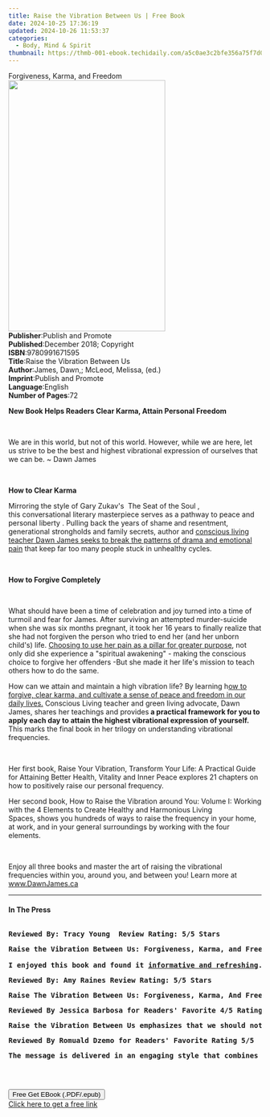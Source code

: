 ```yaml
---
title: Raise the Vibration Between Us | Free Book
date: 2024-10-25 17:36:19
updated: 2024-10-26 11:53:37
categories:
  - Body, Mind & Spirit
thumbnail: https://thmb-001-ebook.techidaily.com/a5c0ae3c2bfe356a75f7d0edbad02f65df75bb14174271f0fd89161005eb2d63.jpg
---
```

<main id="book-container">
  <div class="flex flex-col">
    <div class="book-brief flex-1 py-6 px-4 sm:p-6 md:py-10 md:px-8">
      <!-- brief-->
      <div class="book-brief-main">Forgiveness, Karma, and Freedom</div>
    </div>
    <div
      class="book-meta-info flex-1 grid gap-4 col-start-1 col-end-3 row-start-1 sm:mb-6 sm:grid-cols-4 lg:gap-6 lg:col-start-2 lg:row-end-6 lg:row-span-6 lg:mb-0"
    >
      <div
        class="book-meta-info-left place-content-center mt-4 p-4 text-sm leading-6 col-start-2 col-span-2 dark:text-slate-400"
      >
        <img
          class="w-full h-500 object-cover rounded-lg sm:h-255 sm:col-span-2 lg:col-span-full"
          src="https://img-001-ebook.techidaily.com/06939ced57b925d94e2e111e1ed95e8b9b3d71dcb41903de6584c1aefca6736a.jpg"
          alt=""
          width="312"
          height="500"
        />
      </div>
      <div
        class="book-meta-info-right mt-2 col-start-1 row-start-2 col-span-3 self-center"
      >
        <!-- meta data  -->
        <div class="flex flex-col px-4 md:px-8">
          <div class="flex-1">
            <strong>Publisher</strong>:<span class="px-2"
              >Publish and Promote</span
            >
          </div>
          <div class="flex-1">
            <strong>Published</strong>:<span class="px-2"
              >December 2018; Copyright</span
            >
          </div>
          <div class="flex-1">
            <strong>ISBN</strong>:<span class="px-2">9780991671595</span>
          </div>
          <div class="flex-1">
            <strong>Title</strong>:<span class="px-2"
              >Raise the Vibration Between Us</span
            >
          </div>
          <div class="flex-1">
            <strong>Author</strong>:<span class="px-2"
              >James, Dawn,; McLeod, Melissa, (ed.)</span
            >
          </div>
          <div class="flex-1">
            <strong>Imprint</strong>:<span class="px-2"
              >Publish and Promote</span
            >
          </div>
          <div class="flex-1">
            <strong>Language</strong>:<span class="px-2">English</span>
          </div>
          <div class="flex-1">
            <strong>Number of Pages</strong>:<span class="px-2">72</span>
          </div>
        </div>
      </div>
    </div>
    <div class="book-description flex-1 py-6 px-4 sm:p-6 md:py-10 md:px-8">
      <div class="book-description-main">
        <div accordion-content="" id="description">
          <p>
            <strong
              >New Book Helps Readers Clear Karma, Attain Personal
              Freedom</strong
            >
          </p>
          <p><br /></p>
          <p>
            We are in this world, but not of this world. However, while we are
            here, let us strive to be the best and highest vibrational
            expression of ourselves that we can be. ~ Dawn James
          </p>
          <p><br /></p>
          <p><strong>How to Clear Karma</strong></p>
          <p>
            Mirroring the style of Gary Zukav's&nbsp;&nbsp;The Seat of the
            Soul&nbsp;, this&nbsp;conversational literary masterpiece serves as
            a pathway to peace and personal liberty&nbsp;.&nbsp;Pulling back the
            years of shame and resentment, generational strongholds and family
            secrets, author and
            <u
              >conscious living teacher Dawn James seeks to&nbsp;break the
              patterns of drama and emotional pain</u
            >
            that keep far too many people stuck in unhealthy cycles.&nbsp;
          </p>
          <p><br /></p>
          <p><strong>How to Forgive Completely</strong></p>
          <p><br /></p>
          <p>
            What should have been a time of celebration and joy turned into a
            time of turmoil and fear for James.&nbsp;After surviving an
            attempted murder-suicide when she was six months pregnant, it took
            her 16 years to finally realize that she had not forgiven the person
            who tried to end her (and her unborn child's) life.&nbsp;<u
              >Choosing to use her pain as a pillar for greater purpose</u
            >, not only did she experience a "spiritual awakening" -&nbsp;making
            the conscious choice to forgive her offenders&nbsp;-But she made it
            her life's mission to teach others how to do the same.&nbsp;
          </p>
          <p></p>
          <p>
            How can we attain and maintain a high vibration life? By learning
            h<u
              >ow to forgive, clear karma, and cultivate a sense of peace and
              freedom in our daily lives.</u
            >
            Conscious Living teacher and green living advocate, Dawn James,
            shares her teachings and provides<strong>
              a practical framework for you to apply each day to attain the
              highest vibrational expression of yourself.</strong
            >
            This marks the final book in her trilogy on understanding
            vibrational frequencies.
          </p>
          <p><br /></p>
          <p>
            Her first book,&nbsp;Raise Your Vibration, Transform Your Life: A
            Practical Guide for Attaining Better Health, Vitality and Inner
            Peace&nbsp;explores 21 chapters on how to positively raise our
            personal frequency.
          </p>
          <p>
            Her second book,&nbsp;How to Raise the Vibration around You: Volume
            I: Working with the 4 Elements to Create Healthy and Harmonious
            Living Spaces,&nbsp;shows you hundreds of ways to raise the
            frequency in your home, at work, and in your general surroundings by
            working with the four elements.
          </p>
          <p><br /></p>
          <p>
            Enjoy all three books and master the art of raising the vibrational
            frequencies within you, around you, and between you!&nbsp;Learn more
            at <u>www.DawnJames.ca</u>
          </p>
          <p></p>
        </div>
        <div class="accordion-fader"></div>
      </div>
    </div>
    <div class="book-excerpts flex-1 py-6 px-4 sm:p-6 md:py-10 md:px-8">
      <!-- excerpts-->
      <div class="book-excerpts-main">
        <hr />
        <h4 class="placeholder placeholder-heading">
          <span>In The Press</span>
        </h4>
        <p></p>
        <pre
          class="ql-syntax"
          spellcheck="false"
        ><p><strong>Reviewed By: Tracy Young&nbsp;&nbsp;Review</strong><strong>&nbsp;Rating: 5/5 Stars&nbsp;</strong></p><p><strong>Raise the Vibration Between Us: Forgiveness, Karma, and Freedom by Dawn James is a book that will help you take steps on your personal journey to the highest vibrational expression of yourself that you can be. She tells the reader how to empty the cup within that is filled with negativity and connect on a positive note with the world. The relationships we form define us and this book teaches us that by improving them and removing the toxic elements that can sour personal relationships.... She talks about forgiveness and Karma in a manner that can be understood simply. Too often we use crutches to mask our pain when we have the tools within us to heal naturally. Ms. James shares personal experiences and deeply personal facts to share her journey and spiritual awakening with the reader, and encourages them to learn from these.&nbsp;<br><br>I enjoyed this book and found it <u>informative and refreshing</u>. Dawn James shares her story with a passion that jumps from the page. Raising the Vibration Between Us encourages the reader to let go of negative energy and embrace a better quality of life. Karmic patterns are explained and how the connection between vibrations and consciousness can help form a healthier frame of mind. ....&nbsp;<u>If you have even the slightest interest in self-improvement, then this book is for you; well written and compelling.</u></strong></p><p><strong>Reviewed By: Amy Raines Review</strong><strong>&nbsp;Rating: 5/5 Stars&nbsp;</strong></p><p><strong>Raise The Vibration Between Us: Forgiveness, Karma, And Freedom by Dawn James is a <u>very well developed, motivational self-help guide</u> that anyone can learn from. I love how James relates the personal experiences of her own to help clarify her points. I recommend Raise The Vibrations Between Us because the 'lead by example' approach the author takes will inspire others to rethink their reactions to hurtful and negative situations and turn them into positive influences and change their outlook on life. Raise The Vibration Between Us could easily be used in support groups and therapy sessions as a personal guide for victims of abuse and people who suffer from depression.</strong></p><p><strong>Reviewed By Jessica Barbosa for Readers' Favorite 4/5 Rating</strong></p><p><strong>Raise the Vibration Between Us emphasizes that we should not live passively, but rather we must live actively and consciously. Dawn James did not fail to highlight the importance of going through life with a more 'positive vibration' by healing our scars through forgiveness and understanding. ..For any struggling readers who want to explore their spiritual side more and want to live rather than just exist day-to-day, give this book a try! The knowledge and life lessons you get from it may just surprise you. <u>Truly a great book with an abundance of unforgettable lessons.&nbsp;</u></strong></p><p><strong>Reviewed By Romuald Dzemo for Readers' Favorite Rating 5/5</strong></p><p><strong>The message is delivered in an engaging style that combines storytelling with effective communication to invite readers into dialogue with themselves and the world around them. Raise the Vibration Between Us: Forgiveness, Karma, and Freedom is a book about inner freedom, about the secrets of creating wonderful relationships with those around us. <u>Beautifully written and filled with wisdom and insight.</u></strong></p></pre>
        <p><br /></p>
        <p></p>
      </div>
    </div>
    <div
      class="book-about-author flex-1 py-6 px-4 sm:p-6 md:py-10 md:px-8"
    ></div>
    <div class="book-free-get flex-1 py-6 px-4 sm:p-6 md:py-10 md:px-8">
      <button
        id="btn-free-get"
        class="bg-blue-500 hover:bg-blue-700 text-white font-bold py-2 px-4 rounded"
      >
        Free Get EBook (.PDF/.epub)
      </button>
      <div id="countdown-display" class="px-2 text-lg mt-2"></div>
      <a
        id="free-link"
        class="hidden bg-blue-500 hover:bg-blue-700 text-white font-bold py-2 px-4 rounded"
        href="https://www.ebooks.com/en-us/book/209866244/raise-the-vibration-between-us/james-dawn/"
        target="_blank"
        >Click here to get a free link</a
      >
    </div>
    <script>
      let countdownTime = 0;
      let countdownInterval = null;
      document
        .getElementById('btn-free-get')
        .addEventListener('click', startCountdown);
      function startCountdown() {
        countdownTime = new Date().getTime() + 60000 * 3;
        countdownInterval = setInterval(updateCountdown, 1000);
        document.getElementById('btn-free-get').disabled = true;
        document
          .getElementById('btn-free-get')
          .classList.add('bg-gray-500', 'cursor-not-allowed');
      }
      function updateCountdown() {
        let currentTime = new Date().getTime();
        let timeLeft = countdownTime - currentTime;
        let secondsLeft = Math.floor(timeLeft / 1000);
        document.getElementById('countdown-display').innerHTML =
          `Remaining time: ${secondsLeft} seconds.`;
        if (secondsLeft <= 0) {
          clearInterval(countdownInterval);
          document.getElementById('btn-free-get').classList.add('hidden');
          document.getElementById('free-link').classList.remove('hidden');
          document.getElementById('countdown-display').innerHTML = '';
        }
      }
    </script>
  </div>
</main>
